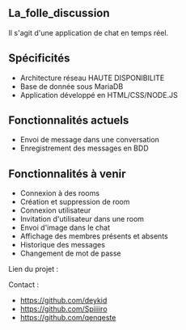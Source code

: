 ## La_folle_discussion
Il s'agit d'une application de chat en temps réel.

## Spécificités
- Architecture réseau HAUTE DISPONIBILITE
- Base de donnée sous MariaDB
- Application développé en HTML/CSS/NODE.JS

## Fonctionnalités actuels
- Envoi de message dans une conversation
- Enregistrement des messages en BDD

## Fonctionnalités à venir
- Connexion à des rooms
- Création et suppression de room
- Connexion utilisateur
- Invitation d'utilisateur dans une room
- Envoi d'image dans le chat
- Affichage des membres présents et absents
- Historique des messages
- Changement de mot de passe

Lien du projet : 

Contact :
- https://github.com/deykid
- https://github.com/Spiiiiro
- https://github.com/qenqeste
